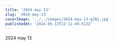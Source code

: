 ```yaml
---
title: '2024 may 13'
slug: '2024-may-13'
coverImage: '../../images/2024-may-13-g2Nj.jpg'
publishedAt: '2024-05-13T12:11:49.513Z'
---
```


2024 may 13